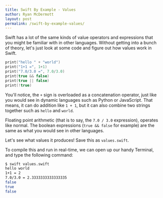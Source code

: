 ```yaml
---
title: Swift By Example - Values
author: Ryan McDermott
layout: post
permalink: /swift-by-example-values/
---
```

Swift has a lot of the same kinds of value operators and expressions that you might be familiar with in other languages. Without getting into a bunch of theory, let's just look at some code and figure out how values work in Swift.

```swift
print("hello " + "world")
print("1+1 =", 1+1)
print("7.0/3.0 =", 7.0/3.0)
print(true && false)
print(true || false)
print(!true)
```

You'll notice, the `+` sign is overloaded as a concatenation operator, just like you would see in dynamic languages such as Python or JavaScript. That means, it can do addition like `1 + 1`, but it can also combine two strings together such as `hello` and `world`.

Floating point arithmetic (that is to say, the `7.0 / 3.0` expression), operates like normal. The boolean expressions (`true && false` for example) are the same as what you would see in other languages.

Let's see what values it produces! Save this as `values.swift`.

To compile this and run in real-time, we can open up our handy Terminal, and type the following command:

```bash
$ swift values.swift
hello world
1+1 = 2
7.0/3.0 = 2.3333333333333335
false
true
false
```
